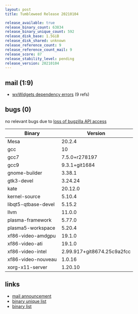 ```yaml
---
layout: post
title: Tumbleweed Release 20210104

release_available: true
release_binary_count: 63834
release_binary_unique_count: 592
release_disk_base: 1.5GiB
release_disk_shared: unknown
release_reference_count: 9
release_reference_count_mail: 9
release_score: 87
release_stability_level: pending
release_version: 20210104
---
```


## mail (1:9)

- [wxWidgets dependency errors](https://github.com/boombatower/tumbleweed-review/issues/10) (9 refs)

## bugs (0)

<!--more-->

no relevant bugs due to [loss of bugzilla API access](https://bugzilla.opensuse.org/show_bug.cgi?id=1157722)

Binary | Version
--- | ---
Mesa | 20.2.4
gcc | 10
gcc7 | 7.5.0+r278197
gcc9 | 9.3.1+git1684
gnome-builder | 3.38.1
gtk3-devel | 3.24.24
kate | 20.12.0
kernel-source | 5.10.4
libqt5-qtbase-devel | 5.15.2
llvm | 11.0.0
plasma-framework | 5.77.0
plasma5-workspace | 5.20.4
xf86-video-amdgpu | 19.1.0
xf86-video-ati | 19.1.0
xf86-video-intel | 2.99.917+git8674.25c9a2fcc
xf86-video-nouveau | 1.0.16
xorg-x11-server | 1.20.10

## links

- [mail announcement](https://github.com/boombatower/tumbleweed-review/issues/10)
- [binary unique list](http://download.opensuse.org/history/20210104/rpm.unique.list)
- [binary list](http://download.opensuse.org/history/20210104/rpm.list)
